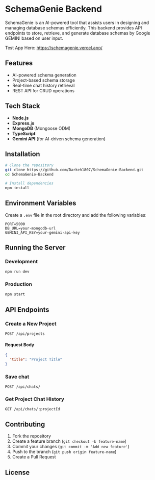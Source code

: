 # SchemaGenie Backend

SchemaGenie is an AI-powered tool that assists users in designing and managing database schemas efficiently. This backend provides API endpoints to store, retrieve, and generate database schemas by Google GEMINI based on user input.

Test App Here: https://schemagenie.vercel.app/

## Features

- AI-powered schema generation
- Project-based schema storage
- Real-time chat history retrieval
- REST API for CRUD operations

## Tech Stack

- **Node.js**
- **Express.js**
- **MongoDB** (Mongoose ODM)
- **TypeScript**
- **Gemini API** (for AI-driven schema generation)

## Installation

```sh
# Clone the repository
git clone https://github.com/Darkeh1807/SchemaGenie-Backend.git
cd SchemaGenie-Backend

# Install dependencies
npm install
```

## Environment Variables

Create a `.env` file in the root directory and add the following variables:

```env
PORT=5000
DB_URL=your-mongodb-url
GEMINI_API_KEY=your-gemini-api-key
```

## Running the Server

### Development
```sh
npm run dev
```

### Production
```sh
npm start
```

## API Endpoints

### Create a New Project
```http
POST /api/projects
```
#### Request Body
```json
{
  "title": "Project Title"
}
```

### Save chat
```http
POST /api/chats/
```
### Get Project Chat History
```http
GET /api/chats/:projectId
```

## Contributing

1. Fork the repository
2. Create a feature branch (`git checkout -b feature-name`)
3. Commit your changes (`git commit -m 'Add new feature'`)
4. Push to the branch (`git push origin feature-name`)
5. Create a Pull Request

## License




